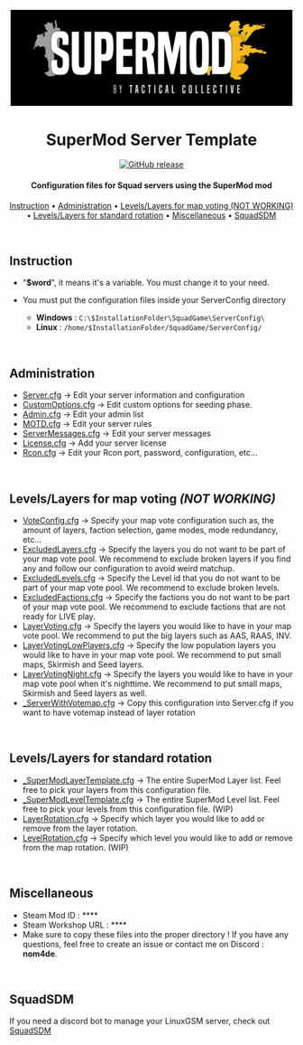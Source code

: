 <div align="center">

<br>

<img src="Logo/SuperMod_logo.jpg" alt="Logo" width="500"/>

<h1 align="center">SuperMod Server Template</h1>

[![GitHub release](https://img.shields.io/github/v/release/Nicolas-Colombier/SuperMod-Server-Template)](https://github.com/Nicolas-Colombier/SuperMod-Server-Template/releases)

<h4 align="center"> Configuration files for Squad servers using the SuperMod mod </h4>

<p align="center">
    <a href="https://github.com/Nicolas-Colombier/SuperMod-Server-Template#Instruction">Instruction</a> •
    <a href="https://github.com/Nicolas-Colombier/SuperMod-Server-Template#Administration">Administration</a> •
    <a href="https://github.com/Nicolas-Colombier/SuperMod-Server-Template#levels-layers-for-map-voting">Levels/Layers for map voting (NOT WORKING)</a> •
    <a href="https://github.com/Nicolas-Colombier/SuperMod-Server-Template#levels-layers-for-standard-rotation">Levels/Layers for standard rotation</a> •
    <a href="https://github.com/Nicolas-Colombier/SuperMod-Server-Template#miscellaneous">Miscellaneous</a> •
    <a href="https://github.com/Nicolas-Colombier/SuperMod-Server-Template#squadsdm">SquadSDM</a>
</p>
</div>

<br>

## Instruction
- "**$word**", it means it's a variable. You must change it to your need.

- You must put the configuration files inside your ServerConfig directory
  * **Windows** : `C:\$InstallationFolder\SquadGame\ServerConfig\`
  * **Linux** : `/home/$InstallationFolder/SquadGame/ServerConfig/`

<br>

## Administration
- [Server.cfg](https://github.com/Nicolas-Colombier/SuperMod-Server-Template/ServerConfig/Server.cfg) → Edit your server information and configuration
- [CustomOptions.cfg](https://github.com/Nicolas-Colombier/SuperMod-Server-Template/blob/main/ServerConfig/CustomOptions.cfg) → Edit custom options for seeding phase.
- [Admin.cfg](https://github.com/Nicolas-Colombier/SuperMod-Server-Template/blob/main/ServerConfig/Admins.cfg) → Edit your admin list
- [MOTD.cfg](https://github.com/Nicolas-Colombier/SuperMod-Server-Template/blob/main/ServerConfig/MOTD.cfg) → Edit your server rules
- [ServerMessages.cfg](https://github.com/Nicolas-Colombier/SuperMod-Server-Template/blob/main/ServerConfig/ServerMessages.cfg) → Edit your server messages
- [License.cfg](https://github.com/Nicolas-Colombier/SuperMod-Server-Template/blob/main/ServerConfig/License.cfg) → Add your server license
- [Rcon.cfg](https://github.com/Nicolas-Colombier/SuperMod-Server-Template/blob/main/ServerConfig/Rcon.cfg) → Edit your Rcon port, password, configuration, etc...

<br>

## Levels/Layers for map voting *(NOT WORKING)*
- [VoteConfig.cfg](https://github.com/Nicolas-Colombier/SuperMod-Server-Template/blob/main/ServerConfig/VoteConfig.cfg)  → Specify your map vote configuration such as, the amount of layers, faction selection, game modes, mode redundancy, etc...
- [ExcludedLayers.cfg](https://github.com/Nicolas-Colombier/SuperMod-Server-Template/blob/main/ServerConfig/ExcludedLayers.cfg) → Specify the layers you do not want to be part of your map vote pool. We recommend to exclude broken layers if you find any and follow our configuration to avoid weird matchup.
- [ExcludedLevels.cfg](https://github.com/Nicolas-Colombier/SuperMod-Server-Template/blob/main/ServerConfig/ExcludedLevels.cfg) → Specify the Level id that you do not want to be part of your map vote pool. We recommend to exclude broken levels.
- [ExcludedFactions.cfg](https://github.com/Nicolas-Colombier/SuperMod-Server-Template/blob/main/ServerConfig/ExcludedFactions.cfg) → 
Specify the factions you do not want to be part of your map vote pool. We recommend to exclude factions that are not ready for LIVE play.
- [LayerVoting.cfg](https://github.com/Nicolas-Colombier/SuperMod-Server-Template/blob/main/ServerConfig/LayerVoting.cfg) → Specify the layers you would like to have in your map vote pool. We recommend to put the big layers such as AAS, RAAS, INV.
- [LayerVotingLowPlayers.cfg](https://github.com/Nicolas-Colombier/SuperMod-Server-Template/blob/main/ServerConfig/LayerVotingLowPlayers.cfg) → Specify the low population layers you would like to have in your map vote pool. We recommend to put small maps, Skirmish and Seed layers.
- [LayerVotingNight.cfg](https://github.com/Nicolas-Colombier/SuperMod-Server-Template/blob/main/ServerConfig/LayerVotingNight.cfg) → Specify the layers you would like to have in your map vote pool when it's nighttime. We recommend to put small maps, Skirmish and Seed layers as well.
- [_ServerWithVotemap.cfg](https://github.com/Nicolas-Colombier/SuperMod-Server-Template/blob/main/ServerConfig/_ServerWithVotemap.cfg) → Copy this configuration into Server.cfg if you want to have votemap instead of layer rotation 

<br>

## Levels/Layers for standard rotation
- [_SuperModLayerTemplate.cfg](https://github.com/Nicolas-Colombier/SuperMod-Server-Template/blob/main/ServerConfig/_SuperModLayerTemplate.cfg) → The entire SuperMod Layer list. Feel free to pick your layers from this configuration file.
- [_SuperModLevelTemplate.cfg](https://github.com/Nicolas-Colombier/SuperMod-Server-Template/blob/main/ServerConfig/_SuperModLevelTemplate.cfg) → The entire SuperMod Level list. Feel free to pick your levels from this configuration file. (WIP)
- [LayerRotation.cfg](https://github.com/Nicolas-Colombier/SuperMod-Server-Template/blob/main/ServerConfig/LayerRotation.cfg) → Specify which layer you would like to add or remove from the layer rotation.
- [LevelRotation.cfg](https://github.com/Nicolas-Colombier/SuperMod-Server-Template/blob/main/ServerConfig/LevelRotation.cfg) → Specify which level you would like to add or remove from the map rotation. (WIP)

<br>

## Miscellaneous
- Steam Mod ID : ****
- Steam Workshop URL : ****
- Make sure to copy these files into the proper directory ! If you have any questions, feel free to create an issue or contact me on Discord : **nom4de**.

<br>

## SquadSDM
If you need a discord bot to manage your LinuxGSM server, check out [SquadSDM](https://github.com/Nicolas-Colombier/SquadSDM)
